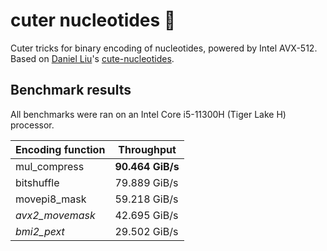 # cuter nucleotides 🧬

Cuter tricks for binary encoding of nucleotides, powered by Intel AVX-512. Based on [Daniel Liu](https://github.com/Daniel-Liu-c0deb0t)'s [cute-nucleotides](https://github.com/Daniel-Liu-c0deb0t/cute-nucleotides).

## Benchmark results

All benchmarks were ran on an Intel Core i5-11300H (Tiger Lake H) processor.

| Encoding function | Throughput       |
|-------------------|------------------|
| mul_compress      | **90.464 GiB/s** |
| bitshuffle        | 79.889 GiB/s     |
| movepi8_mask      | 59.218 GiB/s     |
| *avx2_movemask*   | 42.695 GiB/s     |
| *bmi2_pext*       | 29.502 GiB/s     |
